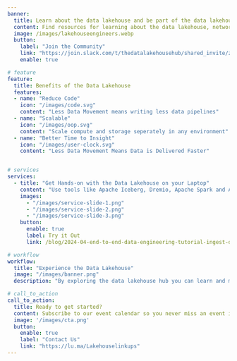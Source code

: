 ```yaml
---
banner:
  title: Learn about the data lakehouse and be part of the data lakehouse community.
  content: Find resources for learning about the data lakehouse, networking within the community, and community events.
  image: /images/lakehouseengineers.webp
  button:
    label: "Join the Community"
    link: "https://join.slack.com/t/thedatalakehousehub/shared_invite/zt-274yc8sza-mI2zhCW8LGkOh1uxuf8T5Q"
    enable: true

# feature
feature: 
  title: Benefits of the Data Lakehouse
  features:
  - name: "Reduce Code"
    icon: "/images/code.svg"
    content: "Less Data Movement means writing less data pipelines"
  - name: "Scalable"
    icon: "/images/oop.svg"
    content: "Scale compute and storage seperately in any environment"
  - name: "Better Time to Insight"
    icon: "/images/user-clock.svg"
    content: "Less Data Movement Means Data is Delivered Faster"


# services
services:
  - title: "Get Hands-on with the Data Lakehouse on your Laptop"
    content: "Use tools like Apache Iceberg, Dremio, Apache Spark and Apache Superset to recreate an end-to-end data engineering experience on your laptop."
    images:
      - "/images/service-slide-1.png"
      - "/images/service-slide-2.png"
      - "/images/service-slide-3.png"
    button:
      enable: true
      label: Try it Out
      link: /blog/2024-04-end-to-end-data-engineering-tutorial-ingest-dashboards

# workflow
workflow: 
  title: "Experience the Data Lakehouse"
  image: "/images/banner.png"
  description: "By exploring the data lakehouse hub you can learn and meet others in the data lakehouse community."

# call_to_action
call_to_action:
  title: Ready to get started?
  content: Subscribe to our event calendar so you never miss an event in your area.
  image: '/images/cta.png'
  button:
    enable: true
    label: "Contact Us"
    link: "https://lu.ma/Lakehouselinkups"
---
```

